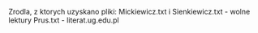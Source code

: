 Zrodla, z ktorych uzyskano pliki:
Mickiewicz.txt i Sienkiewicz.txt - wolne lektury
Prus.txt - literat.ug.edu.pl

